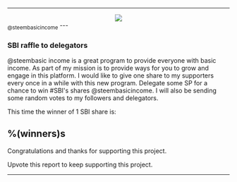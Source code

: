 ----
<center><img src="https://steemitimages.com/0x0/https://cdn.steemitimages.com/DQmVhhf7x6ovMeN9qLV7HSPjNea7FM81rMB9Kkt7wu5sT9F/image.png"></center><sub>@steembasicincome</sub>
---
<h3>SBI raffle to delegators</h3>
@steembasic income is a great program to provide everyone with basic income.
As part of my mission is to provide ways for you to grow and engage in this platform. 
I would like to give one share to my supporters every once in a while with this new program.
Delegate some SP for a chance to win #SBI's shares @steembasicincome.
I will also be sending some random votes to my followers and delegators. 

This time the winner of 1 SBI share is:

<h2>%(winners)s</h2>

Congratulations and thanks for supporting this project. 

Upvote this report to keep supporting this project.

---